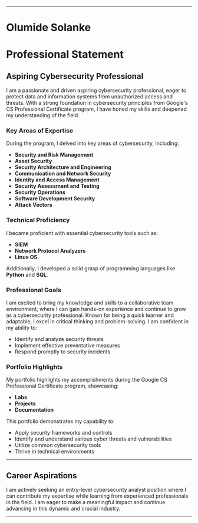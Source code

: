 
-----
# Olumide Solanke

# Professional Statement

## Aspiring Cybersecurity Professional

I am a passionate and driven aspiring cybersecurity professional, eager to protect data and information systems from unauthorized access and threats. With a strong foundation in cybersecurity principles from Google's CS Professional Certificate program, I have honed my skills and deepened my understanding of the field.

### Key Areas of Expertise

During the program, I delved into key areas of cybersecurity, including:

- **Security and Risk Management**
- **Asset Security**
- **Security Architecture and Engineering**
- **Communication and Network Security**
- **Identity and Access Management**
- **Security Assessment and Testing**
- **Security Operations**
- **Software Development Security**
- **Attack Vectors**

### Technical Proficiency

I became proficient with essential cybersecurity tools such as:

- **SIEM**
- **Network Protocol Analyzers**
- **Linux OS**

Additionally, I developed a solid grasp of programming languages like **Python** and **SQL**.

### Professional Goals

I am excited to bring my knowledge and skills to a collaborative team environment, where I can gain hands-on experience and continue to grow as a cybersecurity professional. Known for being a quick learner and adaptable, I excel in critical thinking and problem-solving. I am confident in my ability to:

- Identify and analyze security threats
- Implement effective preventative measures
- Respond promptly to security incidents

### Portfolio Highlights

My portfolio highlights my accomplishments during the Google CS Professional Certificate program, showcasing:

- **Labs**
- **Projects**
- **Documentation**

This portfolio demonstrates my capability to:

- Apply security frameworks and controls
- Identify and understand various cyber threats and vulnerabilities
- Utilize common cybersecurity tools
- Thrive in technical environments
---
## Career Aspirations

I am actively seeking an entry-level cybersecurity analyst position where I can contribute my expertise while learning from experienced professionals in the field. I am eager to make a meaningful impact and continue advancing in this dynamic and crucial industry.

---
